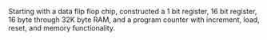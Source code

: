 Starting with a data flip flop chip, constructed a 1 bit register, 16 bit register, 16 byte through 32K byte RAM, and a program counter with increment, load, reset, and memory functionality.
